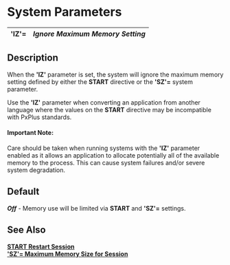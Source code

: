 # System Parameters

**'IZ'=** |  **_Ignore Maximum Memory Setting_**  
---|---  
  
##  Description

When the **'IZ'** parameter is set, the system will ignore the maximum memory setting defined by either the **START** directive or the **'SZ'=** system parameter.

Use the **'IZ'** parameter when converting an application from another language where the values on the **START** directive may be incompatible with PxPlus standards.

#### **Important Note:**  
Care should be taken when running systems with the **'IZ'** parameter enabled as it allows an application to allocate potentially all of the available memory to the process. This can cause system failures and/or severe system degradation.

##  Default

**_Off_** \- Memory use will be limited via **START** and **'SZ'=** settings.

## See Also

[**START Restart Session**](../directives/start.md)  
[**'SZ'= Maximum Memory Size for Session**](sz.md)

